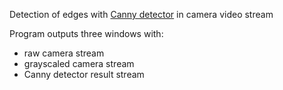 Detection of edges with [Canny detector](https://en.wikipedia.org/wiki/Canny_edge_detector) in camera video stream

Program outputs three windows with:
- raw camera stream
- grayscaled camera stream
- Canny detector result stream
